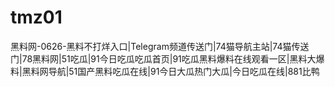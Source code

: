 # tmz01
黑料网-0626-黑料不打烊入口|Telegram频道传送门|74猫导航主站|74猫传送门|78黑料网|51吃瓜|91今日吃瓜吃瓜首页|91吃瓜黑料爆料在线观看一区|黑料大爆料|黑料网导航|51国产黑料吃瓜在线|91今日大瓜热门大瓜|今日吃瓜在线|881比鸭
